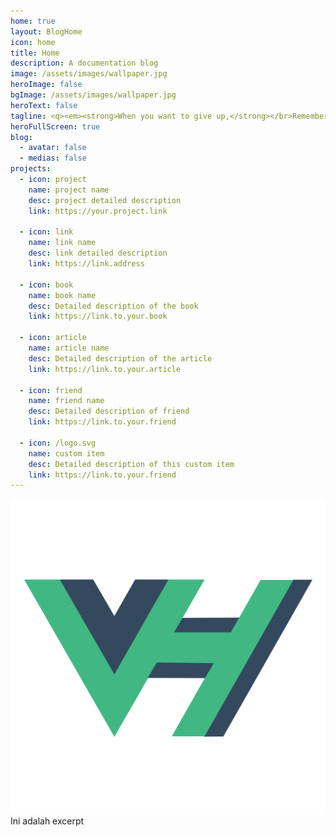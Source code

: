 ```yaml
---
home: true
layout: BlogHome
icon: home
title: Home
description: A documentation blog
image: /assets/images/wallpaper.jpg
heroImage: false
bgImage: /assets/images/wallpaper.jpg
heroText: false
tagline: <q><em><strong>When you want to give up,</strong></br>Remember why you started</em></q>
heroFullScreen: true
blog:
  - avatar: false
  - medias: false
projects:
  - icon: project
    name: project name
    desc: project detailed description
    link: https://your.project.link

  - icon: link
    name: link name
    desc: link detailed description
    link: https://link.address

  - icon: book
    name: book name
    desc: Detailed description of the book
    link: https://link.to.your.book

  - icon: article
    name: article name
    desc: Detailed description of the article
    link: https://link.to.your.article

  - icon: friend
    name: friend name
    desc: Detailed description of friend
    link: https://link.to.your.friend

  - icon: /logo.svg
    name: custom item
    desc: Detailed description of this custom item
    link: https://link.to.your.friend
---
```

![Agis Nuryanto](/logo.png)
Ini adalah excerpt
<!-- more -->
